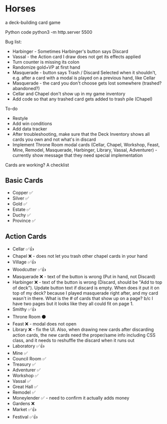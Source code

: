 # Horses
a deck-building card game

Python code
python3 -m http.server 5500


Bug list: 
* Harbinger - Sometimes Harbinger's button says Discard
* Vassal - the Action card I draw does not get its effects applied
* Turn counter is missing its colon
* Randomize gold+VP at first hand
* Masquerade - button says Trash / Discard Selected when it shouldn't, e.g. after a card with a modal is played on a previous hand, like Cellar
* Masquerade - the card you don't choose gets lost somewhere (trashed? abandoned?)
* Cellar and Chapel don't show up in my game inventory
* Add code so that any trashed card gets added to trash pile (Chapel)

To-do
* Restyle 
* Add win conditions
* Add data tracker
* After troubleshooting, make sure that the Deck Inventory shows all cards you own and not what's in discard
* Implement Throne Room modal cards (Cellar, Chapel, Workshop, Feast, Mine, Remodel, Masquerade, Harbinger, Library, Vassal, Adventurer) - currently show message that they need special implementation

Cards are working? A checklist

## Basic Cards
* Copper ✅
* Silver ✅
* Gold ✅
* Estate ✅
* Duchy ✅
* Province ✅

## Action Cards
* Cellar ✅👍
* Chapel ❌ - does not let you trash other chapel cards in your hand
* Village ✅👍
* Woodcutter ✅👍
* Masquerade ❌ - text of the button is wrong (Put in hand, not Discard)
* Harbinger ❌ - text of the button is wrong (Discard, should be "Add to top of deck"). Update button text if discard is empty. When does it put it on top of my deck? because I played masquerade right after, and my card wasn't in there. What is the # of cards that show up on a page? b/c I have two pages but it looks like they all could fit on page 1. 
* Smithy ✅👍
* Throne Room ⚫️
* Feast ❌ - modal does not open
* Library ❌ - fix the UI. Also, when drawing new cards after discarding action cards, the new cards need the proper/same info including CSS class, and it needs to reshuffle the discard when it runs out
* Laboratory ✅👍
* Mine ✅
* Council Room ✅
* Treasury ✅
* Adventurer ✅
* Workshop ✅
* Vassal ✅
* Great Hall ✅
* Remodel ✅
* Moneylender ✅ - need to confirm it actually adds money
* Gardens ❌
* Market ✅👍
* Festival ✅👍